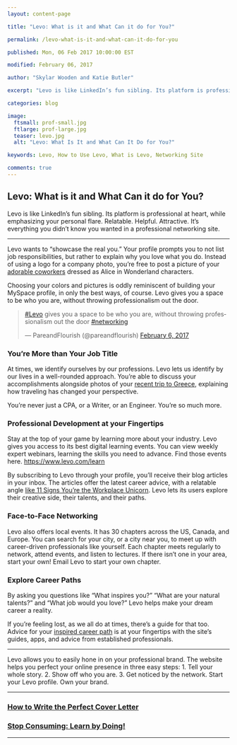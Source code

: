 ```yaml
---
layout: content-page

title: "Levo: What is it and What Can it do for You?"

permalink: /levo-what-is-it-and-what-can-it-do-for-you

published: Mon, 06 Feb 2017 10:00:00 EST

modified: February 06, 2017

author: "Skylar Wooden and Katie Butler"

excerpt: "Levo is like LinkedIn’s fun sibling. Its platform is professional at heart, while emphasizing your personal flare. Relatable. Helpful. Attractive. It’s everything you didn’t know you wanted in a professional networking site."

categories: blog

image:
  ftsmall: prof-small.jpg
  ftlarge: prof-large.jpg
  teaser: levo.jpg
  alt: "Levo: What Is It and What Can It Do for You?"

keywords: Levo, How to Use Levo, What is Levo, Networking Site

comments: true
---
```


## Levo: What is it and What Can it do for You?

Levo is like LinkedIn’s fun sibling. Its platform is professional at heart, while emphasizing your personal flare. Relatable. Helpful. Attractive. It’s everything you didn’t know you wanted in a professional networking site. 

<hr class="secondary">

Levo wants to “showcase the real you.” Your profile prompts you to not list job responsibilities, but rather to explain why you love what you do. Instead of using a logo for a company photo, you’re free to post a picture of your [adorable coworkers](https://www.levo.com/skylar-wooden) dressed as Alice in Wonderland characters. 

Choosing your colors and pictures is oddly reminiscent of building your MySpace profile, in only the best ways, of course. Levo gives you a space to be who you are, without throwing professionalism out the door.

<blockquote class="twitter-tweet tw-align-center" data-lang="en"><p lang="en" dir="ltr"><a href="https://twitter.com/hashtag/Levo?src=hash">#Levo</a> gives you a space to be who you are, without throwing professionalism out the door <a href="https://twitter.com/hashtag/networking?src=hash">#networking</a></p>&mdash; PareandFlourish (@pareandflourish) <a href="https://twitter.com/pareandflourish/status/828642143287771136">February 6, 2017</a></blockquote>
<script async src="//platform.twitter.com/widgets.js" charset="utf-8"></script>

### You’re More than Your Job Title

At times, we identify ourselves by our professions. Levo lets us identify by our lives in a well-rounded approach. You’re able to discuss your accomplishments alongside photos of your [recent trip to Greece](https://www.levo.com/945640), explaining how traveling has changed your perspective. 

You’re never just a CPA, or a Writer, or an Engineer. You’re so much more.

### Professional Development at your Fingertips 

Stay at the top of your game by learning more about your industry. Levo gives you access to its best digital learning events. You can view weekly expert webinars, learning the skills you need to advance. Find those events here. https://www.levo.com/learn

By subscribing to Levo through your profile, you’ll receive their blog articles in your inbox. The articles offer the latest career advice, with a relatable angle [like 11 Signs You’re the Workplace Unicorn](https://www.levo.com/posts/11-signs-coworkers-think-youre-the-workplace-unicorn). Levo lets its users explore their creative side, their talents, and their paths.

### Face-to-Face Networking

Levo also offers local events. It has 30 chapters across the US, Canada, and Europe. You can search for your city, or a city near you, to meet up with career-driven professionals like yourself. Each chapter meets regularly to network, attend events, and listen to lectures. If there isn’t one in your area, start your own! Email Levo to start your own chapter. 

### Explore Career Paths

By asking you questions like “What inspires you?” “What are your natural talents?” and “What job would you love?” Levo helps make your dream career a reality. 

If you’re feeling lost, as we all do at times, there’s a guide for that too. Advice for your [inspired career path](https://www.levo.com/path) is at your fingertips with the site’s guides, apps, and advice from established professionals. 

<hr class="secondary">

Levo allows you to easily hone in on your professional brand. The website helps you perfect your online presence in three easy steps: 1. Tell your whole story. 2. Show off who you are. 3. Get noticed by the network. Start your Levo profile. Own your brand. 

<hr class="primary">

<div class="row"> <!-- "pagination" -->
	<div class="col-xs-6 paginate">
      <a href="{{site.url}}/professional-development/perfect-cover-letter/">
        <div class="col-xs-12 arrow"><i class="fa fa-arrow-left" aria-hidden="true"></i></div>
        <div class="col-xs-12 text"><h3>How to Write the Perfect Cover Letter</h3></div>	
      </a>
	</div>
	<div class="col-xs-6 paginate">
      <a href="{{site.url}}/professional-development/stop-consuming-learn-by-doing/">
        <div class="col-xs-12 arrow"><i class="fa fa-arrow-right" aria-hidden="true"></i></div>
        <div class="col-xs-12 text"><h3>Stop Consuming: Learn by Doing!</h3></div>	
      </a>
	</div>
</div> <!-- close "pagination" -->

<hr class="primary">